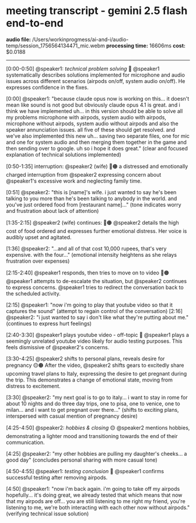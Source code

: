 # meeting transcript - gemini 2.5 flash end-to-end

**audio file:** /Users/workinprogmess/ai-and-i/audio-temp/session_1756564134471_mic.webm
**processing time:** 16606ms
**cost:** $0.0188

---

[0:00-0:50] @speaker1: _technical problem solving_ 🔵
@speaker1 systematically describes solutions implemented for microphone and audio issues across different scenarios (airpods on/off, system audio on/off). He expresses confidence in the fixes.

[0:00] @speaker1: "because claude opus now is working on this... it doesn't mean like sound is not good but obviously claude opus 4.1 is great. and i think we have implemented uh... in this version should be able to solve all my problems microphone with airpods, system audio with airpods, microphone without airpods, system audio without airpods and also the speaker annunciation issues. all five of these should get resolved. and we've also implemented this new uh... saving two separate files, one for mic and one for system audio and then merging them together in the game and then sending over to google. uh so i hope it does great."
(clear and focused explanation of technical solutions implemented)

[0:50-1:35] interruption: @speaker2 (wife) 🔴🟠
a distressed and emotionally charged interruption from @speaker2 expressing concern about @speaker1's excessive work and neglecting family time.

[0:51] @speaker2: "this is [name]'s wife. i just wanted to say he's been talking to you more than he's been talking to anybody in the world. and you've just ordered food from [restaurant name]..."
(tone indicates worry and frustration about lack of attention)

[1:35-2:15] @speaker2 (wife) continues: 🔴🟠
@speaker2 details the high cost of food ordered and expresses further emotional distress.  Her voice is audibly upset and agitated.

[1:36] @speaker2: "...and all of that cost 10,000 rupees, that's very expensive. with the four..."
(emotional intensity heightens as she relays frustration over expenses)

[2:15-2:40] @speaker1 responds, then tries to move on to video 🔵🟠
@speaker1 attempts to de-escalate the situation, but @speaker2 continues to express concerns. @speaker1 tries to redirect the conversation back to the scheduled activity.

[2:15] @speaker1: "now i'm going to play that youtube video so that it captures the sound"
(attempt to regain control of the conversation)
[2:16] @speaker2:  "i just wanted to say i don't like what they're putting about me."
(continues to express hurt feelings)


[2:40-3:30] @speaker1 plays youtube video - off-topic 🔵
@speaker1 plays a seemingly unrelated youtube video likely for audio testing purposes. This feels dismissive of @speaker2's concerns.

[3:30-4:25] @speaker2 shifts to personal plans, reveals desire for pregnancy 🟡🟠
After the video, @speaker2 shifts gears to excitedly share upcoming travel plans to Italy, expressing the desire to get pregnant during the trip. This demonstrates a change of emotional state, moving from distress to excitement.

[3:30] @speaker2: "my next goal is to go to italy... i want to stay in rome for about 10 nights and do three day trips, one to pisa, one to venice, one to milan... and i want to get pregnant over there..."
(shifts to exciting plans, interspersed with casual mention of pregnancy desire)

[4:25-4:50] @speaker2: _hobbies & closing_ 🟡
@speaker2 mentions hobbies, demonstrating a lighter mood and transitioning towards the end of their communication.

[4:25] @speaker2: "my other hobbies are pulling my daughter's cheeks... a good day"
(concludes personal sharing with more casual tone)

[4:50-4:55] @speaker1: _testing conclusion_ 🔵
@speaker1 confirms successful testing after removing airpods.

[4:50] @speaker1: "now i'm back again. i'm going to take off my airpods hopefully... it's doing great, we already tested that which means that now that my airpods are off... you are still listening to me right my friend, you're listening to me, we're both interacting with each other now without airpods." (verifying technical issue solution)